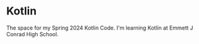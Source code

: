 # Kotlin
The space for my Spring 2024 Kotlin Code.
I'm learning Kotlin at Emmett J Conrad High School. 
